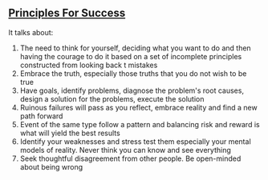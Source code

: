 ## [Principles For Success](https://www.youtube.com/watch?v=B9XGUpQZY38)

It talks about:
1) The need to think for yourself, deciding what you want to do and then having the courage to do it based on a set of incomplete principles constructed from looking back t mistakes
2) Embrace the truth, especially those truths that you do not wish to be true
3) Have goals, identify problems, diagnose the problem's root causes, design a solution for the problems, execute the solution
4) Ruinous failures will pass as you reflect, embrace reality and find a new path forward
5) Event of the same type follow a pattern and balancing risk and reward is what will yield the best results
6) Identify your weaknesses and stress test them especially your mental models of reality. Never think you can know and see everything
7) Seek thoughtful disagreement from other people. Be open-minded about being wrong

